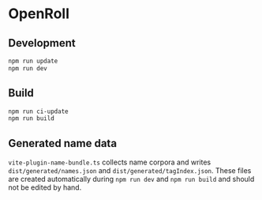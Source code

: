 # OpenRoll

## Development

```bash
npm run update
npm run dev
```

## Build

```bash
npm run ci-update
npm run build
```

## Generated name data

`vite-plugin-name-bundle.ts` collects name corpora and writes
`dist/generated/names.json` and `dist/generated/tagIndex.json`. These files are
created automatically during `npm run dev` and `npm run build` and should not be
edited by hand.
